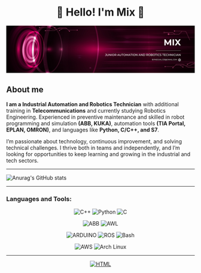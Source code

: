<h1 align="center">👋 Hello! I'm Mix 🐉 </h1>

![Header](https://github.com/Mix-33/Mix33/blob/main/assets/logo2.png)


## About me
**I am a Industrial Automation and Robotics Technician** with additional training in **Telecommunications** and currently studying Robotics Engineering. Experienced in preventive maintenance and skilled in robot programming and simulation **(ABB, KUKA)**, automation tools **(TIA Portal, EPLAN, OMRON)**, and languages like **Python, C/C++, and S7**.

I’m passionate about technology, continuous improvement, and solving technical challenges. I thrive both in teams and independently, and I’m looking for opportunities to keep learning and growing in the industrial and tech sectors.


___

![Anurag's GitHub stats](https://github-readme-stats.vercel.app/api?username=BorjaPascual33&theme=monokai&show_icons=true)
<!-- [![Top Langs](https://github-readme-stats.vercel.app/api/top-langs/?username=BorjaPascual33&layout=donut-vertical)](https://github.com/BorjaPascual33/github-readme-stats) -->

---

### **Languages and Tools:**
<div align="center">

![C++](https://img.shields.io/badge/-C++-070404?style=for-the-badge&logo=c%2B%2B&logoColor=%2300599C&logoSize=auto)
![Python](https://img.shields.io/badge/-Python-070404?style=for-the-badge&logo=python&logoColor=%233776AB&logoSize=auto)
![C](https://img.shields.io/badge/-C-070404?style=for-the-badge&logo=c&logoColor=%23A8B9CC&logoSize=auto)

![ABB](https://img.shields.io/badge/-RAPID-070404?style=for-the-badge&logo=abb&logoColor=%23FF000F&logoSize=auto)
![AWL](https://img.shields.io/badge/-awl-070404?style=for-the-badge&logo=siemens&logoColor=%23009999&logoSize=auto)

![ARDUINO](https://img.shields.io/badge/-ARDUINO-070404?style=for-the-badge&logo=arduino&logoColor=%2300878F&logoSize=auto)
![ROS](https://img.shields.io/badge/-ROS-070404?style=for-the-badge&logo=ros)
![Bash](https://img.shields.io/badge/-Bash-070404?style=for-the-badge&logo=gnu-bash&logoColor=%234EAA25&logoSize=auto)

![AWS](https://img.shields.io/badge/-AWS-070404?style=for-the-badge&logo=amazon-aws)
![Arch Linux](https://img.shields.io/badge/-Arch_Linux-070404?style=for-the-badge&logo=arch-linux)



---

[![HTML](https://img.shields.io/badge/-LINKEDIN-070404?style=for-the-badge&logoSize=auto)](https://www.linkedin.com/in/borja-pascual)

</div>



